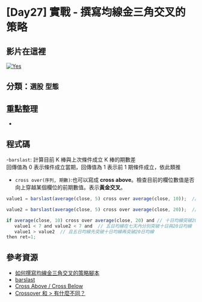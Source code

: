 # [Day27] 實戰 - 撰寫均線金三角交叉的策略

## 影片在這裡

[![Yes](https://img.youtube.com/vi/HLRLTPGSJp8/0.jpg)](https://www.youtube.com/watch?v=HLRLTPGSJp8)

## 分類：`選股` `型態`

## 重點整理

-

## 程式碼

-`barslast`: 計算目前 K 棒與上次條件成立 K 棒的期數差  
 回傳值為 0 表示條件成立當期，回傳值為 1 表示前 1 期條件成立，依此類推

- `cross over(序列, 期數)`:也可以寫成 **cross above**。檢查目前的欄位數值是否向上穿越某個欄位的前期數值。表示**黃金交叉**。

```javascript
value1 = barslast(average(close, 5) cross over average(close, 10));  // 五日均線與十日均線黃金交叉距今幾根bar

value2 = barslast(average(close, 5) cross over average(close, 20));  // 五日均線與20日均線黃金交叉距今幾根bar

if average(close, 10) cross over average(close, 20) and // 十日均線突破20日均線
   value1 < 7 and value2 < 7 and  // 五日均線在七天內分別突破十日與20日均線
   value1 > value2  // 且五日均線先突破十日均線再突破20日均線
then ret=1;
```

## 參考資源

- [如何撰寫均線金三角交叉的策略腳本](http://www.xq.com.tw/videoteach//videoteach/%e5%a6%82%e4%bd%95%e6%92%b0%e5%af%ab%e5%9d%87%e7%b7%9a%e9%87%91%e4%b8%89%e8%a7%92%e4%ba%a4%e5%8f%89%e7%9a%84%e7%ad%96%e7%95%a5%e8%85%b3%e6%9c%ac/)
- [barslast](https://xshelp.xq.com.tw/XSHelp/?HelpName=BarsLast&group=DATERELFUNC)
- [Cross Above / Cross Below](https://xshelp.xq.com.tw/XSHelp/?HelpName=Cross+Over&group=CONTROLFLOW)
- [Crossover 和 > 有什麼不同？](https://forum.xq.com.tw/thread/crossover-%E5%92%8C-%E6%9C%89%E4%BB%80%E9%BA%BC%E4%B8%8D%E5%90%8C/)

